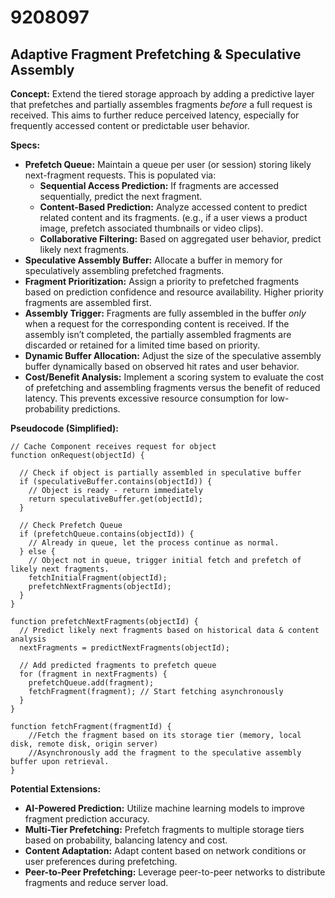 # 9208097

## Adaptive Fragment Prefetching & Speculative Assembly

**Concept:** Extend the tiered storage approach by adding a predictive layer that prefetches and partially assembles fragments *before* a full request is received. This aims to further reduce perceived latency, especially for frequently accessed content or predictable user behavior.

**Specs:**

*   **Prefetch Queue:** Maintain a queue per user (or session) storing likely next-fragment requests.  This is populated via:
    *   **Sequential Access Prediction:** If fragments are accessed sequentially, predict the next fragment.
    *   **Content-Based Prediction:** Analyze accessed content to predict related content and its fragments. (e.g., if a user views a product image, prefetch associated thumbnails or video clips).
    *   **Collaborative Filtering:** Based on aggregated user behavior, predict likely next fragments.
*   **Speculative Assembly Buffer:** Allocate a buffer in memory for speculatively assembling prefetched fragments.
*   **Fragment Prioritization:**  Assign a priority to prefetched fragments based on prediction confidence and resource availability.  Higher priority fragments are assembled first.
*   **Assembly Trigger:** Fragments are fully assembled in the buffer *only* when a request for the corresponding content is received. If the assembly isn’t completed, the partially assembled fragments are discarded or retained for a limited time based on priority.
*   **Dynamic Buffer Allocation:**  Adjust the size of the speculative assembly buffer dynamically based on observed hit rates and user behavior.
*   **Cost/Benefit Analysis:** Implement a scoring system to evaluate the cost of prefetching and assembling fragments versus the benefit of reduced latency. This prevents excessive resource consumption for low-probability predictions.

**Pseudocode (Simplified):**

```
// Cache Component receives request for object
function onRequest(objectId) {

  // Check if object is partially assembled in speculative buffer
  if (speculativeBuffer.contains(objectId)) {
    // Object is ready - return immediately
    return speculativeBuffer.get(objectId);
  }

  // Check Prefetch Queue
  if (prefetchQueue.contains(objectId)) {
    // Already in queue, let the process continue as normal.
  } else {
    // Object not in queue, trigger initial fetch and prefetch of likely next fragments.
    fetchInitialFragment(objectId);
    prefetchNextFragments(objectId);
  }
}

function prefetchNextFragments(objectId) {
  // Predict likely next fragments based on historical data & content analysis
  nextFragments = predictNextFragments(objectId);

  // Add predicted fragments to prefetch queue
  for (fragment in nextFragments) {
    prefetchQueue.add(fragment);
    fetchFragment(fragment); // Start fetching asynchronously
  }
}

function fetchFragment(fragmentId) {
    //Fetch the fragment based on its storage tier (memory, local disk, remote disk, origin server)
    //Asynchronously add the fragment to the speculative assembly buffer upon retrieval.
}
```

**Potential Extensions:**

*   **AI-Powered Prediction:** Utilize machine learning models to improve fragment prediction accuracy.
*   **Multi-Tier Prefetching:** Prefetch fragments to multiple storage tiers based on probability, balancing latency and cost.
*   **Content Adaptation:** Adapt content based on network conditions or user preferences during prefetching.
*   **Peer-to-Peer Prefetching:** Leverage peer-to-peer networks to distribute fragments and reduce server load.